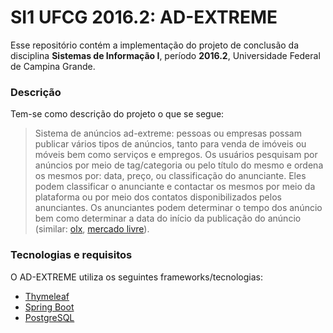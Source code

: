 SI1 UFCG 2016.2: AD-EXTREME
===

Esse repositório contém a implementação do projeto de conclusão da disciplina **Sistemas de Informação I**, período **2016.2**, Universidade Federal de Campina Grande.

### Descrição
Tem-se como descrição do projeto o que se segue:

> Sistema de anúncios ad-extreme: pessoas ou empresas possam publicar vários tipos de anúncios, tanto para venda de imóveis ou móveis bem como serviços e empregos. Os usuários pesquisam por anúncios por meio de tag/categoria ou pelo título do mesmo e ordena os mesmos por: data, preço, ou classificação do anunciante. Eles podem classificar o anunciante e contactar os mesmos por meio da plataforma ou por meio dos contatos disponibilizados pelos anunciantes. Os anunciantes podem determinar o tempo dos anúncio bem como determinar a data do início da publicação do anúncio (similar: [olx](www.olx.com.br), [mercado livre](www.mercadolivre.com.br)).

### Tecnologias e requisitos
O AD-EXTREME utiliza os seguintes frameworks/tecnologias:

* [Thymeleaf](http://www.thymeleaf.org)
* [Spring Boot](https://projects.spring.io/spring-boot/)
* [PostgreSQL](https://www.postgresql.org/)


